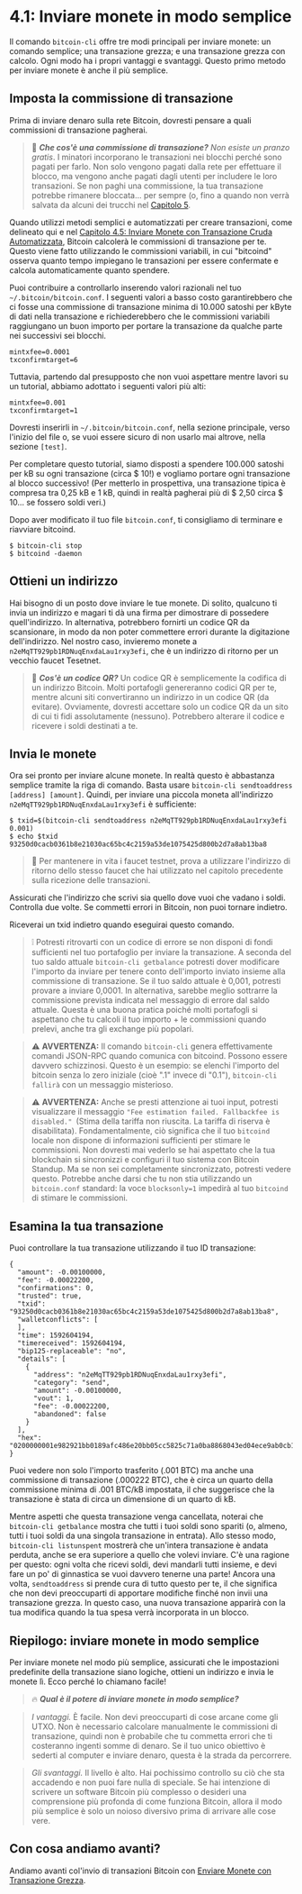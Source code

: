 # 4.1: Inviare monete in modo semplice

Il comando `bitcoin-cli` offre tre modi principali per inviare monete: un comando semplice; una transazione grezza; e una transazione grezza con calcolo. Ogni modo ha i propri vantaggi e svantaggi. Questo primo metodo per inviare monete è anche il più semplice.

## Imposta la commissione di transazione

Prima di inviare denaro sulla rete Bitcoin, dovresti pensare a quali commissioni di transazione pagherai.

> :book: ***Che cos'è una commissione di transazione?*** _Non esiste un pranzo gratis_. I minatori incorporano le transazioni nei blocchi perché sono pagati per farlo. Non solo vengono pagati dalla rete per effettuare il blocco, ma vengono anche pagati dagli utenti per includere le loro transazioni. Se non paghi una commissione, la tua transazione potrebbe rimanere bloccata... per sempre (o, fino a quando non verrà salvata da alcuni dei trucchi nel [Capitolo 5](05_0_Controllare_Transazioni_Bitcoin.md).

Quando utilizzi metodi semplici e automatizzati per creare transazioni, come delineato qui e nel [Capitolo 4.5: Inviare Monete con Transazione Cruda Automatizzata](04_5_Inviare_Monete_con_Transazione_Cruda_Automatizzata.md), Bitcoin calcolerà le commissioni di transazione per te. Questo viene fatto utilizzando le commissioni variabili, in cui "bitcoind" osserva quanto tempo impiegano le transazioni per essere confermate e calcola automaticamente quanto spendere.

Puoi contribuire a controllarlo inserendo valori razionali nel tuo `~/.bitcoin/bitcoin.conf`. I seguenti valori a basso costo garantirebbero che ci fosse una commissione di transazione minima di 10.000 satoshi per kByte di dati nella transazione e richiederebbero che le commissioni variabili raggiungano un buon importo per portare la transazione da qualche parte nei successivi sei blocchi.
```
mintxfee=0.0001
txconfirmtarget=6
```
Tuttavia, partendo dal presupposto che non vuoi aspettare mentre lavori su un tutorial, abbiamo adottato i seguenti valori più alti:
```
mintxfee=0.001
txconfirmtarget=1
```
Dovresti inserirli in `~/.bitcoin/bitcoin.conf`, nella sezione principale, verso l'inizio del file o, se vuoi essere sicuro di non usarlo mai altrove, nella sezione `[test]`.

Per completare questo tutorial, siamo disposti a spendere 100.000 satoshi per kB su ogni transazione (circa $ 10!) e vogliamo portare ogni transazione al blocco successivo! (Per metterlo in prospettiva, una transazione tipica è compresa tra 0,25 kB e 1 kB, quindi in realtà pagherai più di $ 2,50 circa $ 10... se fossero soldi veri.)

Dopo aver modificato il tuo file `bitcoin.conf`, ti consigliamo di terminare e riavviare bitcoind.


```
$ bitcoin-cli stop
$ bitcoind -daemon
```

## Ottieni un indirizzo

Hai bisogno di un posto dove inviare le tue monete. Di solito, qualcuno ti invia un indirizzo e magari ti dà una firma per dimostrare di possedere quell'indirizzo. In alternativa, potrebbero fornirti un codice QR da scansionare, in modo da non poter commettere errori durante la digitazione dell'indirizzo. Nel nostro caso, invieremo monete a `n2eMqTT929pb1RDNuqEnxdaLau1rxy3efi`, che è un indirizzo di ritorno per un vecchio faucet Tesetnet.

> :book: ***Cos'è un codice QR?*** Un codice QR è semplicemente la codifica di un indirizzo Bitcoin. Molti portafogli genereranno codici QR per te, mentre alcuni siti convertiranno un indirizzo in un codice QR (da evitare). Ovviamente, dovresti accettare solo un codice QR da un sito di cui ti fidi assolutamente (nessuno). Potrebbero alterare il codice e ricevere i soldi destinati a te.

## Invia le monete

Ora sei pronto per inviare alcune monete. In realtà questo è abbastanza semplice tramite la riga di comando. Basta usare `bitcoin-cli sendtoaddress [address] [amount]`. Quindi, per inviare una piccola moneta all'indirizzo `n2eMqTT929pb1RDNuqEnxdaLau1rxy3efi` è sufficiente:
```
$ txid=$(bitcoin-cli sendtoaddress n2eMqTT929pb1RDNuqEnxdaLau1rxy3efi 0.001)
$ echo $txid
93250d0cacb0361b8e21030ac65bc4c2159a53de1075425d800b2d7a8ab13ba8
```
> 🙏 Per mantenere in vita i faucet testnet, prova a utilizzare l'indirizzo di ritorno dello stesso faucet che hai utilizzato nel capitolo precedente sulla ricezione delle transazioni.

Assicurati che l'indirizzo che scrivi sia quello dove vuoi che vadano i soldi. Controlla due volte. Se commetti errori in Bitcoin, non puoi tornare indietro.

Riceverai un txid indietro quando eseguirai questo comando.

> ❕ Potresti ritrovarti con un codice di errore se non disponi di fondi sufficienti nel tuo portafoglio per inviare la transazione. A seconda del tuo saldo attuale `bitcoin-cli getbalance` potresti dover modificare l'importo da inviare per tenere conto dell'importo inviato insieme alla commissione di transazione. Se il tuo saldo attuale è 0,001, potresti provare a inviare 0,0001. In alternativa, sarebbe meglio sottrarre la commissione prevista indicata nel messaggio di errore dal saldo attuale. Questa è una buona pratica poiché molti portafogli si aspettano che tu calcoli il tuo importo + le commissioni quando prelevi, anche tra gli exchange più popolari.

> :warning: **AVVERTENZA:** Il comando `bitcoin-cli` genera effettivamente comandi JSON-RPC quando comunica con bitcoind. Possono essere davvero schizzinosi. Questo è un esempio: se elenchi l'importo del bitcoin senza lo zero iniziale (cioè ".1" invece di "0.1"), `bitcoin-cli fallirà` con un messaggio misterioso.

> :warning: **AVVERTENZA:** Anche se presti attenzione ai tuoi input, potresti visualizzare il messaggio `"Fee estimation failed. Fallbackfee is disabled." `(Stima della tariffa non riuscita. La tariffa di riserva è disabilitata). Fondamentalmente, ciò significa che il tuo `bitcoind` locale non dispone di informazioni sufficienti per stimare le commissioni. Non dovresti mai vederlo se hai aspettato che la tua blockchain si sincronizzi e configuri il tuo sistema con Bitcoin Standup. Ma se non sei completamente sincronizzato, potresti vedere questo. Potrebbe anche darsi che tu non stia utilizzando un `bitcoin.conf` standard: la voce `blocksonly=1` impedirà al tuo `bitcoind` di stimare le commissioni.

## Esamina la tua transazione

Puoi controllare la tua transazione utilizzando il tuo ID transazione:

```
{
  "amount": -0.00100000,
  "fee": -0.00022200,
  "confirmations": 0,
  "trusted": true,
  "txid": "93250d0cacb0361b8e21030ac65bc4c2159a53de1075425d800b2d7a8ab13ba8",
  "walletconflicts": [
  ],
  "time": 1592604194,
  "timereceived": 1592604194,
  "bip125-replaceable": "no",
  "details": [
    {
      "address": "n2eMqTT929pb1RDNuqEnxdaLau1rxy3efi",
      "category": "send",
      "amount": -0.00100000,
      "vout": 1,
      "fee": -0.00022200,
      "abandoned": false
    }
  ],
  "hex": "0200000001e982921bb0189afc486e20bb05cc5825c71a0ba8868043ed04ece9ab0cb12a8e010000006a47304402200fc493a01c5c9d9574f7c321cee6880f7f1df847be71039e2d996f7f75c17b3d02203057f5baa48745ba7ab5f1d4eed11585bd8beab838b1ca03a4138516fe52b3b8012102fd5740996d853ea51a6904cf03257fc11204b0179f344c49739ec5b20b39c9bafeffffff02e8640d0000000000160014d37b6ae4a917bcc873f6395741155f565e2dc7c4a0860100000000001976a914e7c1345fc8f87c68170b3aa798a956c2fe6a9eff88ac780b1b00"
}
```
Puoi vedere non solo l'importo trasferito (.001 BTC) ma anche una commissione di transazione (.000222 BTC), che è circa un quarto della commissione minima di .001 BTC/kB impostata, il che suggerisce che la transazione è stata di circa un dimensione di un quarto di kB.

Mentre aspetti che questa transazione venga cancellata, noterai che `bitcoin-cli getbalance` mostra che tutti i tuoi soldi sono spariti (o, almeno, tutti i tuoi soldi da una singola transazione in entrata). Allo stesso modo, `bitcoin-cli listunspent` mostrerà che un'intera transazione è andata perduta, anche se era superiore a quello che volevi inviare. C'è una ragione per questo: ogni volta che ricevi soldi, devi mandarli tutti insieme, e devi fare un po' di ginnastica se vuoi davvero tenerne una parte! Ancora una volta, `sendtoaddress` si prende cura di tutto questo per te, il che significa che non devi preoccuparti di apportare modifiche finché non invii una transazione grezza. In questo caso, una nuova transazione apparirà con la tua modifica quando la tua spesa verrà incorporata in un blocco.

## Riepilogo: inviare monete in modo semplice

Per inviare monete nel modo più semplice, assicurati che le impostazioni predefinite della transazione siano logiche, ottieni un indirizzo e invia le monete lì. Ecco perché lo chiamano facile!

> :fire: ***Qual è il potere di inviare monete in modo semplice?***

> _I vantaggi._ È facile. Non devi preoccuparti di cose arcane come gli UTXO. Non è necessario calcolare manualmente le commissioni di transazione, quindi non è probabile che tu commetta errori che ti costeranno ingenti somme di denaro. Se il tuo unico obiettivo è sederti al computer e inviare denaro, questa è la strada da percorrere.

> _Gli svantaggi._ Il livello è alto. Hai pochissimo controllo su ciò che sta accadendo e non puoi fare nulla di speciale. Se hai intenzione di scrivere un software Bitcoin più complesso o desideri una comprensione più profonda di come funziona Bitcoin, allora il modo più semplice è solo un noioso diversivo prima di arrivare alle cose vere.

## Con cosa andiamo avanti?

Andiamo avanti col'invio di transazioni Bitcoin con [Enviare Monete con Transazione Grezza](04_4_Enviare_Monete_con_Transazione_Grezza.md).
